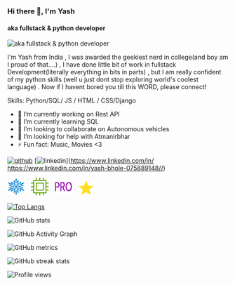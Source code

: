 ### Hi there 👋, I'm Yash
#### aka fullstack & python developer
![aka fullstack & python developer](https://pbs.twimg.com/profile_banners/969557557680525312/1614800484/1080x360)

I'm Yash from India , I was awarded the geekiest nerd in college(and boy am I proud of that....) , I have done little bit of work in fullstack Development(literally everything in bits in parts) , but I am really confident of my python skills (well u just dont stop exploring world's coolest language) . Now if I havent bored you till this WORD, please connect!

Skills: Python/SQL/ JS / HTML / CSS/Django

- 🔭 I’m currently working on Rest API 
- 🌱 I’m currently learning SQL 
- 👯 I’m looking to collaborate on Autonomous vehicles 
- 🤔 I’m looking for help with Atmanirbhar 
- ⚡ Fun fact: Music, Movies <3 


[<img src='https://cdn.jsdelivr.net/npm/simple-icons@3.0.1/icons/github.svg' alt='github' height='40'>](https://github.com/bhole-yash)  [<img src='https://cdn.jsdelivr.net/npm/simple-icons@3.0.1/icons/linkedin.svg' alt='linkedin' height='40'>](https://www.linkedin.com/in/ https://www.linkedin.com/in/yash-bhole-075889148//)  

<a href='https://archiveprogram.github.com/'><img src='https://raw.githubusercontent.com/acervenky/animated-github-badges/master/assets/acbadge.gif' width='40' height='40'></a> <a href='https://docs.github.com/en/developers'><img src='https://raw.githubusercontent.com/acervenky/animated-github-badges/master/assets/devbadge.gif' width='40' height='40'></a> <a href='https://github.com/pricing'><img src='https://raw.githubusercontent.com/acervenky/animated-github-badges/master/assets/pro.gif' width='40' height='40'></a> <a href='https://stars.github.com/'><img src='https://raw.githubusercontent.com/acervenky/animated-github-badges/master/assets/starbadge.gif' width='35' height='35'></a> 

[![Top Langs](https://github-readme-stats.vercel.app/api/top-langs/?username=bhole-yash)](https://github.com/anuraghazra/github-readme-stats)

![GitHub stats](https://github-readme-stats.vercel.app/api?username=bhole-yash&show_icons=true)  

![GitHub Activity Graph](https://activity-graph.herokuapp.com/graph?username=bhole-yash)  

![GitHub metrics](https://metrics.lecoq.io/bhole-yash)  

![GitHub streak stats](https://github-readme-streak-stats.herokuapp.com/?user=bhole-yash)  

![Profile views](https://gpvc.arturio.dev/bhole-yash)  
